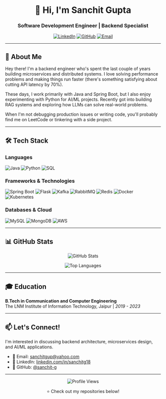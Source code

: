 <div align="center">
  
# 👋 Hi, I'm Sanchit Gupta

### Software Development Engineer | Backend Specialist

[![LinkedIn](https://img.shields.io/badge/LinkedIn-0077B5?style=for-the-badge&logo=linkedin&logoColor=white)](https://linkedin.com/in/sanchitg18)
[![GitHub](https://img.shields.io/badge/GitHub-100000?style=for-the-badge&logo=github&logoColor=white)](https://github.com/sanchit-g)
[![Email](https://img.shields.io/badge/Email-D14836?style=for-the-badge&logo=gmail&logoColor=white)](mailto:sanchitgup@yahoo.com)

</div>

---

## 🚀 About Me

Hey there! I'm a backend engineer who's spent the last couple of years building microservices and distributed systems. I love solving performance problems and making things run faster (there's something satisfying about cutting API latency by 70%).

These days, I work primarily with Java and Spring Boot, but I also enjoy experimenting with Python for AI/ML projects. Recently got into building RAG systems and exploring how LLMs can solve real-world problems.

When I'm not debugging production issues or writing code, you'll probably find me on LeetCode or tinkering with a side project.

---

## 🛠️ Tech Stack

### Languages
![Java](https://img.shields.io/badge/Java-ED8B00?style=for-the-badge&logo=openjdk&logoColor=white)
![Python](https://img.shields.io/badge/Python-3776AB?style=for-the-badge&logo=python&logoColor=white)
![SQL](https://img.shields.io/badge/SQL-4479A1?style=for-the-badge&logo=mysql&logoColor=white)

### Frameworks & Technologies
![Spring Boot](https://img.shields.io/badge/Spring_Boot-6DB33F?style=for-the-badge&logo=spring-boot&logoColor=white)
![Flask](https://img.shields.io/badge/Flask-000000?style=for-the-badge&logo=flask&logoColor=white)
![Kafka](https://img.shields.io/badge/Apache_Kafka-231F20?style=for-the-badge&logo=apache-kafka&logoColor=white)
![RabbitMQ](https://img.shields.io/badge/RabbitMQ-FF6600?style=for-the-badge&logo=rabbitmq&logoColor=white)
![Redis](https://img.shields.io/badge/Redis-DC382D?style=for-the-badge&logo=redis&logoColor=white)
![Docker](https://img.shields.io/badge/Docker-2496ED?style=for-the-badge&logo=docker&logoColor=white)
![Kubernetes](https://img.shields.io/badge/Kubernetes-326CE5?style=for-the-badge&logo=kubernetes&logoColor=white)

### Databases & Cloud
![MySQL](https://img.shields.io/badge/MySQL-4479A1?style=for-the-badge&logo=mysql&logoColor=white)
![MongoDB](https://img.shields.io/badge/MongoDB-47A248?style=for-the-badge&logo=mongodb&logoColor=white)
![AWS](https://img.shields.io/badge/AWS-232F3E?style=for-the-badge&logo=amazon-aws&logoColor=white)

---

## 📊 GitHub Stats

<div align="center">

![GitHub Stats](https://github-readme-stats.vercel.app/api?username=sanchit-g&show_icons=true&theme=radical&hide_border=true&count_private=true)

![Top Languages](https://github-readme-stats.vercel.app/api/top-langs/?username=sanchit-g&layout=compact&theme=radical&hide_border=true)

</div>

---

## 🎓 Education

**B.Tech in Communication and Computer Engineering**  
The LNM Institute of Information Technology, Jaipur | *2019 - 2023*

---

## 📫 Let's Connect!

I'm interested in discussing backend architecture, microservices design, and AI/ML applications.

- 📧 Email: sanchitgup@yahoo.com
- 💼 LinkedIn: [linkedin.com/in/sanchitg18](https://linkedin.com/in/sanchitg18)
- 🐙 GitHub: [@sanchit-g](https://github.com/sanchit-g)

---

<div align="center">

![Profile Views](https://komarev.com/ghpvc/?username=sanchit-g&color=brightgreen&style=for-the-badge)

⭐ Check out my repositories below!

</div>
